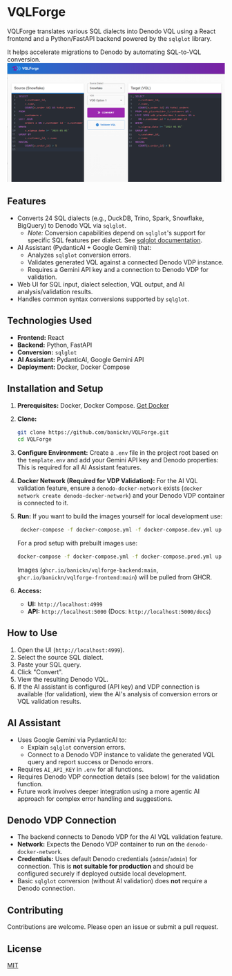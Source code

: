 # VQLForge

VQLForge translates various SQL dialects into Denodo VQL using a React frontend and a Python/FastAPI backend powered by the `sqlglot` library.

It helps accelerate migrations to Denodo by automating SQL-to-VQL conversion.
![image info](vqlforge.png)

## Features

*   Converts 24 SQL dialects (e.g., DuckDB, Trino, Spark, Snowflake, BigQuery) to Denodo VQL via `sqlglot`.
    *   *Note:* Conversion capabilities depend on `sqlglot`'s support for specific SQL features per dialect. See [sqlglot documentation](https://github.com/tobymao/sqlglot).
*   AI Assistant (PydanticAI + Google Gemini) that:
    *   Analyzes `sqlglot` conversion errors.
    *   Validates generated VQL against a connected Denodo VDP instance.
    *   Requires a Gemini API key and a connection to Denodo VDP for validation.
*   Web UI for SQL input, dialect selection, VQL output, and AI analysis/validation results.
*   Handles common syntax conversions supported by `sqlglot`.

## Technologies Used

*   **Frontend:** React
*   **Backend:** Python, FastAPI
*   **Conversion:** `sqlglot`
*   **AI Assistant:** PydanticAI, Google Gemini API
*   **Deployment:** Docker, Docker Compose

## Installation and Setup

1.  **Prerequisites:** Docker, Docker Compose. [Get Docker](https://docs.docker.com/get-docker/)
2.  **Clone:**
    ```bash
    git clone https://github.com/banickn/VQLForge.git
    cd VQLForge
    ```
3.  **Configure Environment:** Create a `.env` file in the project root based on the `template.env` and add your Gemini API key and Denodo properties:
    This is required for all AI Assistant features.
4.  **Docker Network (Required for VDP Validation):** For the AI VQL validation feature, ensure a `denodo-docker-network` exists (`docker network create denodo-docker-network`) and your Denodo VDP container is connected to it.
5.  **Run:**
    If you want to build the images yourself for local development use:
    ```bash
     docker-compose -f docker-compose.yml -f docker-compose.dev.yml up --build -d
    ```

    For a prod setup with prebuilt images use:
    ```bash
    docker-compose -f docker-compose.yml -f docker-compose.prod.yml up -d
    ```
    Images (`ghcr.io/banickn/vqlforge-backend:main`, `ghcr.io/banickn/vqlforge-frontend:main`) will be pulled from GHCR.
6.  **Access:**
    *   **UI:** `http://localhost:4999`
    *   **API:** `http://localhost:5000` (Docs: `http://localhost:5000/docs`)

## How to Use

1.  Open the UI (`http://localhost:4999`).
2.  Select the source SQL dialect.
3.  Paste your SQL query.
4.  Click "Convert".
5.  View the resulting Denodo VQL.
6.  If the AI assistant is configured (API key) and VDP connection is available (for validation), view the AI's analysis of conversion errors or VQL validation results.

## AI Assistant

*   Uses Google Gemini via PydanticAI to:
    *   Explain `sqlglot` conversion errors.
    *   Connect to a Denodo VDP instance to validate the generated VQL query and report success or Denodo errors.
*   Requires `AI_API_KEY` in `.env` for all functions.
*   Requires Denodo VDP connection details (see below) for the validation function.
*   Future work involves deeper integration using a more agentic AI approach for complex error handling and suggestions.

## Denodo VDP Connection

*   The backend connects to Denodo VDP for the AI VQL validation feature.
*   **Network:** Expects the Denodo VDP container to run on the `denodo-docker-network`.
*   **Credentials:** Uses default Denodo credentials (`admin`/`admin`) for connection. This is **not suitable for production** and should be configured securely if deployed outside local development.
*   Basic `sqlglot` conversion (without AI validation) does **not** require a Denodo connection.

## Contributing

Contributions are welcome. Please open an issue or submit a pull request.

## License
[MIT](https://choosealicense.com/licenses/mit/)